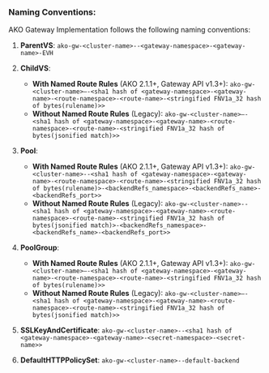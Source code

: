 ### Naming Conventions:

AKO Gateway Implementation follows the following naming conventions:

  1. **ParentVS**: `ako-gw-<cluster-name>--<gateway-namespace>-<gateway-name>-EVH`
  
  2. **ChildVS**: 
     - **With Named Route Rules** (AKO 2.1.1+, Gateway API v1.3+): `ako-gw-<cluster-name>–-<sha1 hash of <gateway-namespace>-<gateway-name>-<route-namespace>-<route-name>-<stringified FNV1a_32 hash of bytes(rulename)>>`
     - **Without Named Route Rules** (Legacy): `ako-gw-<cluster-name>–-<sha1 hash of <gateway-namespace>-<gateway-name>-<route-namespace>-<route-name>-<stringified FNV1a_32 hash of bytes(jsonified match)>>`
  
  3. **Pool**: 
     - **With Named Route Rules** (AKO 2.1.1+, Gateway API v1.3+): `ako-gw-<cluster-name>--<sha1 hash of <gateway-namespace>-<gateway-name>-<route-namespace>-<route-name>-<stringified FNV1a_32 hash of bytes(rulename)>-<backendRefs_namespace>-<backendRefs_name>-<backendRefs_port>>`
     - **Without Named Route Rules** (Legacy): `ako-gw-<cluster-name>--<sha1 hash of <gateway-namespace>-<gateway-name>-<route-namespace>-<route-name>-<stringified FNV1a_32 hash of bytes(jsonified match)>-<backendRefs_namespace>-<backendRefs_name>-<backendRefs_port>>`
  
  4. **PoolGroup**: 
     - **With Named Route Rules** (AKO 2.1.1+, Gateway API v1.3+): `ako-gw-<cluster-name>–-<sha1 hash of <gateway-namespace>-<gateway-name>-<route-namespace>-<route-name>-<stringified FNV1a_32 hash of bytes(rulename)>>`
     - **Without Named Route Rules** (Legacy): `ako-gw-<cluster-name>–-<sha1 hash of <gateway-namespace>-<gateway-name>-<route-namespace>-<route-name>-<stringified FNV1a_32 hash of bytes(jsonified match)>>`
  
  5. **SSLKeyAndCertificate**: `ako-gw-<cluster-name>--<sha1 hash of <gateway-namespace>-<gateway-name>-<secret-namespace>-<secret-name>>`
  
  6. **DefaultHTTPPolicySet**: `ako-gw-<cluster-name>--default-backend`